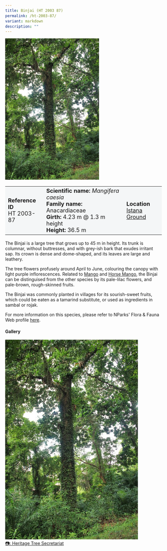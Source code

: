 ```yaml
---
title: Binjai (HT 2003 87)
permalink: /ht-2003-87/
variant: markdown
description: ""
---
```

<div class="isomer-image-wrapper">
<img style="width: 60%" src="/images/Heritage_trees_photos/mangcae_ht2003-87_habit.jpg">
</div><table style="minWidth: 100px; font-size: 18px; background: #F4F6F7">
<tbody><tr>
<td rowspan="1" colspan="1">
<strong>Reference ID</strong>
<br>HT 2003-87
</td>
<td rowspan="1" colspan="1">
	<strong>Scientific name:</strong> <em>Mangifera caesia</em>
<br><strong>Family name: </strong>Anacardiaceae
<br><strong>Girth: </strong>4.23 m @ 1.3 m height
<br><strong>Height: </strong>36.5 m
</td>
<td rowspan="1" colspan="1">
<strong>Location</strong><a href="https://www.onemap.gov.sg/?lat=1.3031599999590948&amp;lng=103.84184000000246">
 <br>Istana Ground</a>
</td>
</tr>
</tbody>
</table>
<p>The Binjai is a large tree that grows up to 45 m in height. Its trunk is columnar, without buttresses, and with grey-ish bark that exudes irritant sap.
Its crown is dense and dome-shaped, and its leaves are large and leathery.</p>

<p>The tree flowers profusely around April to June, colouring the canopy with light purple inflorescences. Related to <a href="https://www.nparks.gov.sg/florafaunaweb/flora/3/0/3013">Mango</a> and <a href="https://www.nparks.gov.sg/florafaunaweb/flora/3/0/3012">Horse Mango</a>, the Binjai can be distinguised from the other species by its pale-lilac flowers, and pale-brown, rough-skinned fruits.</p> 
 
<p>The Binjai was commonly planted in villages for its sourish-sweet fruits, which could be eaten as a tamarind substitute, or used as ingredients in sambal or rojak.</p>

<p>For more information on this species, please refer to NParks' Flora &amp; Fauna Web profile <a href="https://www.nparks.gov.sg/florafaunaweb/flora/3/0/3011">here</a>.</p>

<h4><b>Gallery</b></h4>
<div class="isomer-card-grid">
<a href="/images/Heritage_trees_photos/mangcae_ht2003-87_habit.jpg" class="isomer-card">
<div class="isomer-card-image">
<div class="isomer-image-wrapper"><img src="/images/Heritage_trees_photos/mangcae_ht2003-87_habit.jpg"></div></div>
<div class="isomer-card-body"><div class="isomer-card-description">📷: Heritage Tree Secretariat</div></div></a><br></div>